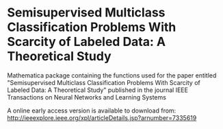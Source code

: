 # Semisupervised Multiclass Classification Problems With Scarcity of Labeled Data: A Theoretical Study
Mathematica package containing the functions used for the paper entitled "Semisupervised Multiclass Classification Problems With Scarcity of Labeled Data: A Theoretical Study" published in the journal IEEE Transactions on Neural Networks and Learning Systems

A online early access version is available to download from: http://ieeexplore.ieee.org/xpl/articleDetails.jsp?arnumber=7335619
